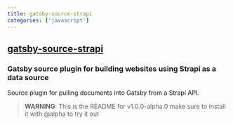 ```yaml
---
title: gatsby-source-strapi
categories: ['javascript']
---
```

## [gatsby-source-strapi](https://github.com/strapi/gatsby-source-strapi)

### Gatsby source plugin for building websites using Strapi as a data source


Source plugin for pulling documents into Gatsby from a Strapi API.


> **WARNING**: This is the README for v1.0.0-alpha.0 make sure to install it with @alpha to try it out
